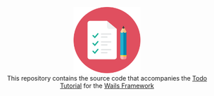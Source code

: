 
<p align="center" style="text-align: center">
   <img src="appicon.png" width="30%"><br/>
   This repository contains the source code that accompanies the <a href="https://wails.app/tutorials/todo.html">Todo Tutorial</a> for the <a href="https://github.com/wailsapp/wails">Wails Framework</a>
</p>
